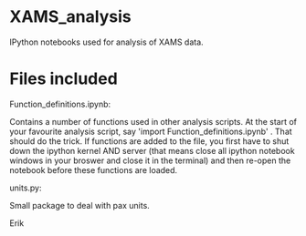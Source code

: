 # XAMS_analysis
IPython notebooks used for analysis of XAMS data.

# Files included
Function_definitions.ipynb:

Contains a number of functions used in other analysis scripts.
At the start of your favourite analysis script, say 'import Function_definitions.ipynb' . That should do the trick.
If functions are added to the file, you first have to shut down the ipython kernel AND server (that means close all ipython notebook windows in your broswer and close it in the terminal) and then re-open the notebook before these functions are loaded. 

units.py:

Small package to deal with pax units.

Erik
